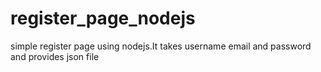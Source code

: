 # register_page_nodejs
simple register page using nodejs.It takes username email and password and provides json file
